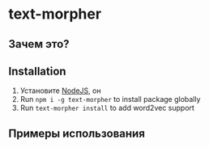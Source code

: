 # text-morpher

## Зачем это?

## Installation 

1. Установите [NodeJS](https://nodejs.org), он  
2. Run `npm i -g text-morpher` to install package globally
3. Run `text-morpher install` to add word2vec support


## Примеры использования 


